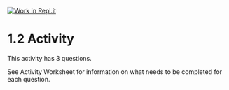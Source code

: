 [![Work in Repl.it](https://classroom.github.com/assets/work-in-replit-14baed9a392b3a25080506f3b7b6d57f295ec2978f6f33ec97e36a161684cbe9.svg)](https://classroom.github.com/online_ide?assignment_repo_id=3279956&assignment_repo_type=AssignmentRepo)
# 1.2 Activity

This activity has 3 questions.  

See Activity Worksheet for information on what needs to be completed for each question.